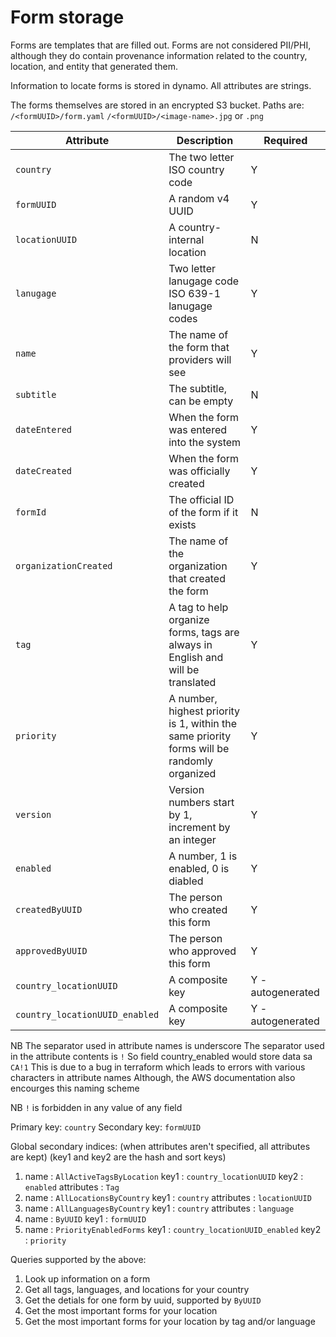 Form storage
============

Forms are templates that are filled out. Forms are not considered PII/PHI,
although they do contain provenance information related to the country,
location, and entity that generated them.

Information to locate forms is stored in dynamo. All attributes are
strings.

The forms themselves are stored in an encrypted S3 bucket. Paths are:
`/<formUUID>/form.yaml`
`/<formUUID>/<image-name>.jpg` or `.png`

|Attribute                                  | Description                                                                                | Required
|-------------------------------------------|--------------------------------------------------------------------------------------------|----------
|`country`                                  | The two letter ISO country code                                                            | Y
|`formUUID`                                 | A random v4 UUID                                                                           | Y
|`locationUUID`                             | A country-internal location                                                                | N
|`lanugage`                                 | Two letter lanugage code ISO 639-1 lanugage codes                                          | Y
|`name`                                     | The name of the form that providers will see                                               | Y
|`subtitle`                                 | The subtitle, can be empty                                                                 | N
|`dateEntered`                              | When the form was entered into the system                                                  | Y
|`dateCreated`                              | When the form was officially created                                                       | Y
|`formId`                                   | The official ID of the form if it exists                                                   | N
|`organizationCreated`                      | The name of the organization that created the form                                         | Y
|`tag`                                      | A tag to help organize forms, tags are always in English and will be translated            | Y
|`priority`                                 | A number, highest priority is 1, within the same priority forms will be randomly organized | Y
|`version`                                  | Version numbers start by 1, increment by an integer                                        | Y
|`enabled`                                  | A number, 1 is enabled, 0 is diabled                                                       | Y
|`createdByUUID`                            | The person who created this form                                                           | Y
|`approvedByUUID`                           | The person who approved this form                                                          | Y
|`country_locationUUID`                     | A composite key                                                                            | Y - autogenerated
|`country_locationUUID_enabled`             | A composite key                                                                            | Y - autogenerated

NB The separator used in attribute names is underscore
   The separator used in the attribute contents is `!`
   So field country_enabled would store data sa `CA!1`
This is due to a bug in terraform which leads to errors with various characters in attribute names
Although, the AWS documentation also encourges this naming scheme

NB `!` is forbidden in any value of any field

Primary key:   `country`
Secondary key: `formUUID`

Global secondary indices:
      (when attributes aren't specified, all attributes are kept)
      (key1 and key2 are the hash and sort keys)

  1. name       : `AllActiveTagsByLocation`
     key1       : `country_locationUUID`
     key2       : `enabled`
     attributes : `Tag`
  2. name       : `AllLocationsByCountry`
     key1       : `country`
     attributes : `locationUUID`
  3. name       : `AllLanguagesByCountry`
     key1       : `country`
     attributes : `language`
  4. name       : `ByUUID`
     key1       : `formUUID`
  5. name       : `PriorityEnabledForms`
     key1       : `country_locationUUID_enabled`
     key2       : `priority`

Queries supported by the above:
 1. Look up information on a form
 2. Get all tags, languages, and locations for your country
 3. Get the detials for one form by uuid, supported by `ByUUID`
 4. Get the most important forms for your location
 5. Get the most important forms for your location by tag and/or language

